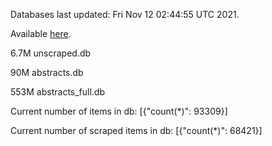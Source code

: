 Databases last updated: Fri Nov 12 02:44:55 UTC 2021. 

Available [here](https://github.com/cbeauhilton/ash-db/releases).

6.7M	unscraped.db

90M	abstracts.db

553M	abstracts_full.db

Current number of items in db:
[{"count(*)": 93309}]

Current number of scraped items in db:
[{"count(*)": 68421}]
